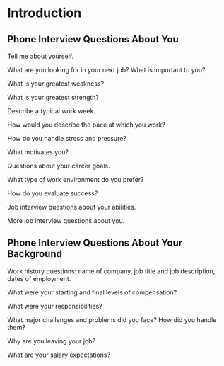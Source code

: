 # Introduction

## Phone Interview Questions About You

Tell me about yourself.

What are you looking for in your next job? What is important to you?

What is your greatest weakness?

What is your greatest strength?

Describe a typical work week.

How would you describe the pace at which you work?

How do you handle stress and pressure?

What motivates you?

Questions about your career goals.

What type of work environment do you prefer?

How do you evaluate success?

Job interview questions about your abilities.

More job interview questions about you.


## Phone Interview Questions About Your Background

Work history questions: name of company, job title and job description, dates of employment.

What were your starting and final levels of compensation?

What were your responsibilities?

What major challenges and problems did you face? How did you handle them?

Why are you leaving your job?

What are your salary expectations?